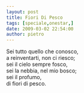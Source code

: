 ```yaml
---
layout: post
title: Fiori Di Pesco
tags: [speciale,onestar,]
date: 2009-03-02 22:54:00
author: pietro
---
```

Sei tutto quello che conosco,<br/>a reinventarti, non ci riesco;<br/>sei il cielo sempre fosco,<br/>sei la nebbia, nel mio bosco;<br/>sei il profumo,<br/>di fiori di pesco.
